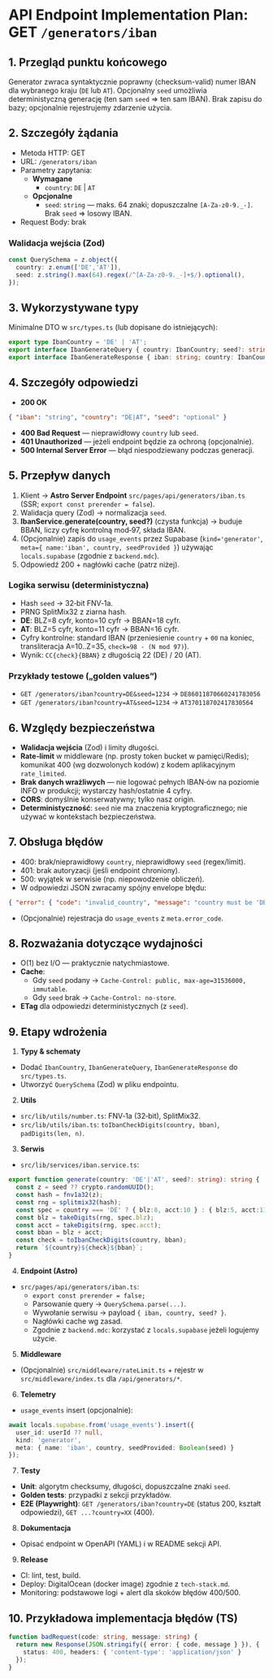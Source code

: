# API Endpoint Implementation Plan: GET `/generators/iban`

## 1. Przegląd punktu końcowego
Generator zwraca syntaktycznie poprawny (checksum-valid) numer IBAN dla wybranego kraju (`DE` lub `AT`). Opcjonalny `seed` umożliwia deterministyczną generację (ten sam `seed` ⇒ ten sam IBAN). Brak zapisu do bazy; opcjonalnie rejestrujemy zdarzenie użycia.

## 2. Szczegóły żądania
- Metoda HTTP: GET
- URL: `/generators/iban`
- Parametry zapytania:
  - **Wymagane**
    - `country`: `DE` | `AT`
  - **Opcjonalne**
    - `seed`: `string` — maks. 64 znaki; dopuszczalne `[A-Za-z0-9._-]`. Brak `seed` ⇒ losowy IBAN.
- Request Body: brak

### Walidacja wejścia (Zod)
```ts
const QuerySchema = z.object({
  country: z.enum(['DE','AT']),
  seed: z.string().max(64).regex(/^[A-Za-z0-9._-]+$/).optional(),
});
```

## 3. Wykorzystywane typy
Minimalne DTO w `src/types.ts` (lub dopisane do istniejących):
```ts
export type IbanCountry = 'DE' | 'AT';
export interface IbanGenerateQuery { country: IbanCountry; seed?: string }
export interface IbanGenerateResponse { iban: string; country: IbanCountry; seed?: string }
```

## 4. Szczegóły odpowiedzi
- **200 OK**
```json
{ "iban": "string", "country": "DE|AT", "seed": "optional" }
```
- **400 Bad Request** — nieprawidłowy `country` lub `seed`.
- **401 Unauthorized** — jeżeli endpoint będzie za ochroną (opcjonalnie).
- **500 Internal Server Error** — błąd niespodziewany podczas generacji.

## 5. Przepływ danych
1. Klient → **Astro Server Endpoint** `src/pages/api/generators/iban.ts` (SSR; `export const prerender = false`).
2. Walidacja query (Zod) → normalizacja `seed`.
3. **IbanService.generate(country, seed?)** (czysta funkcja) → buduje BBAN, liczy cyfrę kontrolną mod‑97, składa IBAN.
4. (Opcjonalnie) zapis do `usage_events` przez Supabase (`kind='generator'`, `meta={ name:'iban', country, seedProvided }`) używając `locals.supabase` (zgodnie z `backend.mdc`).
5. Odpowiedź 200 + nagłówki cache (patrz niżej).

### Logika serwisu (deterministyczna)
- Hash `seed` → 32‑bit FNV‑1a.
- PRNG SplitMix32 z ziarna hash.
- **DE**: BLZ=8 cyfr, konto=10 cyfr → BBAN=18 cyfr.
- **AT**: BLZ=5 cyfr, konto=11 cyfr → BBAN=16 cyfr.
- Cyfry kontrolne: standard IBAN (przeniesienie `country` + `00` na koniec, transliteracja A=10..Z=35, `check=98 - (N mod 97)`).
- Wynik: `CC{check}{BBAN}` z długością 22 (DE) / 20 (AT).

### Przykłady testowe („golden values”)
- `GET /generators/iban?country=DE&seed=1234` → `DE86011870660241783056`
- `GET /generators/iban?country=AT&seed=1234` → `AT370118702417830564`

## 6. Względy bezpieczeństwa
- **Walidacja wejścia** (Zod) i limity długości.
- **Rate‑limit** w middleware (np. prosty token bucket w pamięci/Redis); komunikat 400 (wg dozwolonych kodów) z kodem aplikacyjnym `rate_limited`.
- **Brak danych wrażliwych** — nie logować pełnych IBAN‑ów na poziomie INFO w produkcji; wystarczy hash/ostatnie 4 cyfry.
- **CORS**: domyślnie konserwatywny; tylko nasz origin.
- **Deterministyczność**: `seed` nie ma znaczenia kryptograficznego; nie używać w kontekstach bezpieczeństwa.

## 7. Obsługa błędów
- 400: brak/nieprawidłowy `country`, nieprawidłowy `seed` (regex/limit).
- 401: brak autoryzacji (jeśli endpoint chroniony).
- 500: wyjątek w serwisie (np. niepowodzenie obliczeń).
- W odpowiedzi JSON zwracamy spójny envelope błędu:
```json
{ "error": { "code": "invalid_country", "message": "country must be 'DE' or 'AT'" } }
```
- (Opcjonalnie) rejestracja do `usage_events` z `meta.error_code`.

## 8. Rozważania dotyczące wydajności
- O(1) bez I/O — praktycznie natychmiastowe.
- **Cache**:
  - Gdy `seed` podany → `Cache-Control: public, max-age=31536000, immutable`.
  - Gdy `seed` brak → `Cache-Control: no-store`.
- **ETag** dla odpowiedzi deterministycznych (z `seed`).

## 9. Etapy wdrożenia

1) **Typy & schematy**
- Dodać `IbanCountry`, `IbanGenerateQuery`, `IbanGenerateResponse` do `src/types.ts`.
- Utworzyć `QuerySchema` (Zod) w pliku endpointu.

2) **Utils**
- `src/lib/utils/number.ts`: FNV‑1a (32‑bit), SplitMix32.
- `src/lib/utils/iban.ts`: `toIbanCheckDigits(country, bban)`, `padDigits(len, n)`.

3) **Serwis**
- `src/lib/services/iban.service.ts`:
```ts
export function generate(country: 'DE'|'AT', seed?: string): string {
  const z = seed ?? crypto.randomUUID();
  const hash = fnv1a32(z);
  const rng = splitmix32(hash);
  const spec = country === 'DE' ? { blz:8, acct:10 } : { blz:5, acct:11 };
  const blz = takeDigits(rng, spec.blz);
  const acct = takeDigits(rng, spec.acct);
  const bban = blz + acct;
  const check = toIbanCheckDigits(country, bban);
  return `${country}${check}${bban}`;
}
```

4) **Endpoint (Astro)**
- `src/pages/api/generators/iban.ts`:
  - `export const prerender = false;`
  - Parsowanie query → `QuerySchema.parse(...)`.
  - Wywołanie serwisu → payload `{ iban, country, seed? }`.
  - Nagłówki cache wg zasad.
  - Zgodnie z `backend.mdc`: korzystać z `locals.supabase` jeżeli logujemy użycie.

5) **Middleware**
- (Opcjonalnie) `src/middleware/rateLimit.ts` + rejestr w `src/middleware/index.ts` dla `/api/generators/*`.

6) **Telemetry**
- `usage_events` insert (opcjonalnie):
```ts
await locals.supabase.from('usage_events').insert({
  user_id: userId ?? null,
  kind: 'generator',
  meta: { name: 'iban', country, seedProvided: Boolean(seed) }
});
```

7) **Testy**
- **Unit**: algorytm checksumy, długości, dopuszczalne znaki `seed`.
- **Golden tests**: przypadki z sekcji przykładów.
- **E2E (Playwright)**: `GET /generators/iban?country=DE` (status 200, kształt odpowiedzi), `GET ...?country=XX` (400).

8) **Dokumentacja**
- Opisać endpoint w OpenAPI (YAML) i w README sekcji API.

9) **Release**
- CI: lint, test, build.
- Deploy: DigitalOcean (docker image) zgodnie z `tech-stack.md`.
- Monitoring: podstawowe logi + alert dla skoków błędów 400/500.

## 10. Przykładowa implementacja błędów (TS)
```ts
function badRequest(code: string, message: string) {
  return new Response(JSON.stringify({ error: { code, message } }), {
    status: 400, headers: { 'content-type': 'application/json' }
  });
}
```
